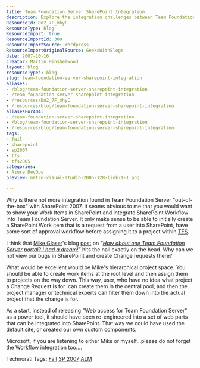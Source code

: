 ```yaml
---
title: Team Foundation Server SharePoint Integration
description: Explore the integration challenges between Team Foundation Server and SharePoint 2007. Discover insights on enhancing workflows and managing work items effectively.
ResourceId: Dn2_7F_mhyC
ResourceType: blog
ResourceImport: true
ResourceImportId: 300
ResourceImportSource: Wordpress
ResourceImportOriginalSource: GeeksWithBlogs
date: 2007-10-16
creator: Martin Hinshelwood
layout: blog
resourceTypes: blog
slug: team-foundation-server-sharepoint-integration
aliases:
- /blog/team-foundation-server-sharepoint-integration
- /team-foundation-server-sharepoint-integration
- /resources/Dn2_7F_mhyC
- /resources/blog/team-foundation-server-sharepoint-integration
aliasesFor404:
- /team-foundation-server-sharepoint-integration
- /blog/team-foundation-server-sharepoint-integration
- /resources/blog/team-foundation-server-sharepoint-integration
tags:
- fail
- sharepoint
- sp2007
- tfs
- tfs2005
categories:
- Azure DevOps
preview: metro-visual-studio-2005-128-link-1-1.png

---
```

Why is there not more integration found in Team Foundation Server "out-of-the-box" with SharePoint 2007. It seams obvious to me that you would want to show your Work Items in SharePoint and integrate SharePoint Workflow into Team Foundation Server. It only make sense to be able to initially create a SharePoint Work item that is a request from a user into SharePoint, have some sort of approval workflow before assigning it to a project within [TFS](http://msdn2.microsoft.com/en-us/teamsystem/aa718934.aspx "Team Foundation Server").

I think that [Mike Glaser](http://bloggingabout.net/members/Mike-Glaser.aspx)'s blog [post](http://bloggingabout.net/blogs/mglaser/archive/2007/03/30/how-about-one-team-foundation-server-portal-i-had-a-dream.aspx) on _"_[_How about one Team Foundation Server portal? I had a dream!_](http://bloggingabout.net/blogs/mglaser/archive/2007/03/30/how-about-one-team-foundation-server-portal-i-had-a-dream.aspx)_"_ hits the nail exactly on the head. Why can we not view our bugs in SharePoint and create Change requests there?

What would be excellent would be Mike's hierarchical project space. You should be able to create work items at the root level and then assign them to projects on the way down. This way, user, who have no idea what project a Change Request is for  can create them in the central pool, and then the project manager or technical experts can filter them down into the actual project that the change is for.

As a start, instead of releasing "Web access for Team Foundation Server" as a power tool, it should have been re-engineered into a set of web parts that can be integrated into SharePoint. That way we could have used the default site, or created our own custom components.

Microsoft, if you are listening to either Mike or myself...please do not forget the Workflow integration too....

Technorati Tags: [Fail](http://technorati.com/tags/Fail) [SP 2007](http://technorati.com/tags/SP+2007) [ALM](http://technorati.com/tags/ALM)

